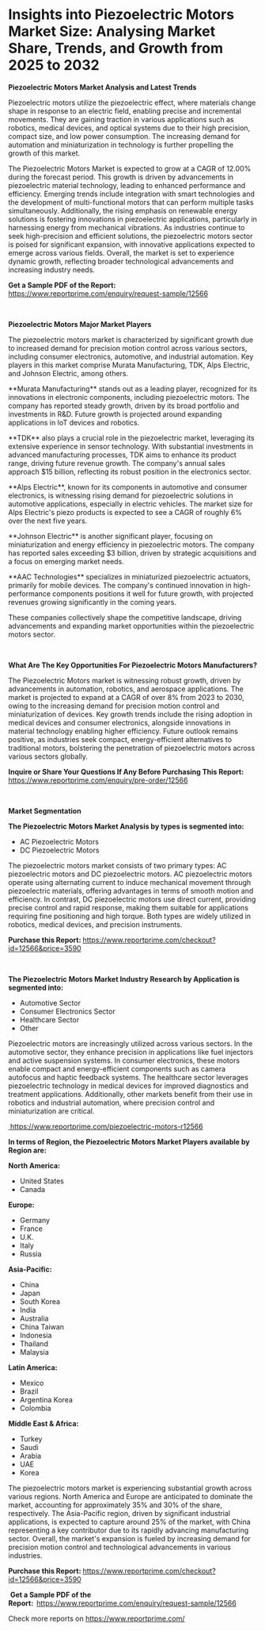 <p><h1>Insights into Piezoelectric Motors Market Size: Analysing Market Share, Trends, and Growth from 2025 to 2032</h1></p><p><strong>Piezoelectric Motors Market Analysis and Latest Trends</strong></p>
<p><p>Piezoelectric motors utilize the piezoelectric effect, where materials change shape in response to an electric field, enabling precise and incremental movements. They are gaining traction in various applications such as robotics, medical devices, and optical systems due to their high precision, compact size, and low power consumption. The increasing demand for automation and miniaturization in technology is further propelling the growth of this market.</p><p>The Piezoelectric Motors Market is expected to grow at a CAGR of 12.00% during the forecast period. This growth is driven by advancements in piezoelectric material technology, leading to enhanced performance and efficiency. Emerging trends include integration with smart technologies and the development of multi-functional motors that can perform multiple tasks simultaneously. Additionally, the rising emphasis on renewable energy solutions is fostering innovations in piezoelectric applications, particularly in harnessing energy from mechanical vibrations. As industries continue to seek high-precision and efficient solutions, the piezoelectric motors sector is poised for significant expansion, with innovative applications expected to emerge across various fields. Overall, the market is set to experience dynamic growth, reflecting broader technological advancements and increasing industry needs.</p></p>
<p><strong>Get a Sample PDF of the Report:&nbsp;</strong> <a href="https://www.reportprime.com/enquiry/request-sample/12566?utm_campaign=3111&utm_medium=2&utm_source=Github&utm_content=ia&utm_term=19032025&utm_id=piezoelectric-motors">https://www.reportprime.com/enquiry/request-sample/12566</a></p>
<p>&nbsp;</p>
<p><strong>Piezoelectric Motors Major Market Players</strong></p>
<p><p>The piezoelectric motors market is characterized by significant growth due to increased demand for precision motion control across various sectors, including consumer electronics, automotive, and industrial automation. Key players in this market comprise Murata Manufacturing, TDK, Alps Electric, and Johnson Electric, among others.</p><p>**Murata Manufacturing** stands out as a leading player, recognized for its innovations in electronic components, including piezoelectric motors. The company has reported steady growth, driven by its broad portfolio and investments in R&D. Future growth is projected around expanding applications in IoT devices and robotics.</p><p>**TDK** also plays a crucial role in the piezoelectric market, leveraging its extensive experience in sensor technology. With substantial investments in advanced manufacturing processes, TDK aims to enhance its product range, driving future revenue growth. The company's annual sales approach $15 billion, reflecting its robust position in the electronics sector.</p><p>**Alps Electric**, known for its components in automotive and consumer electronics, is witnessing rising demand for piezoelectric solutions in automotive applications, especially in electric vehicles. The market size for Alps Electric's piezo products is expected to see a CAGR of roughly 6% over the next five years.</p><p>**Johnson Electric** is another significant player, focusing on miniaturization and energy efficiency in piezoelectric motors. The company has reported sales exceeding $3 billion, driven by strategic acquisitions and a focus on emerging market needs.</p><p>**AAC Technologies** specializes in miniaturized piezoelectric actuators, primarily for mobile devices. The company's continued innovation in high-performance components positions it well for future growth, with projected revenues growing significantly in the coming years.</p><p>These companies collectively shape the competitive landscape, driving advancements and expanding market opportunities within the piezoelectric motors sector.</p></p>
<p>&nbsp;</p>
<p><strong>What Are The Key Opportunities For Piezoelectric Motors Manufacturers?</strong></p>
<p><p>The Piezoelectric Motors market is witnessing robust growth, driven by advancements in automation, robotics, and aerospace applications. The market is projected to expand at a CAGR of over 8% from 2023 to 2030, owing to the increasing demand for precision motion control and miniaturization of devices. Key growth trends include the rising adoption in medical devices and consumer electronics, alongside innovations in material technology enabling higher efficiency. Future outlook remains positive, as industries seek compact, energy-efficient alternatives to traditional motors, bolstering the penetration of piezoelectric motors across various sectors globally.</p></p>
<p><strong>Inquire or Share Your Questions If Any Before Purchasing This Report:</strong> <a href="https://www.reportprime.com/enquiry/pre-order/12566?utm_campaign=3111&utm_medium=2&utm_source=Github&utm_content=ia&utm_term=19032025&utm_id=piezoelectric-motors">https://www.reportprime.com/enquiry/pre-order/12566</a></p>
<p>&nbsp;</p>
<p><strong>Market Segmentation</strong></p>
<p><strong>The Piezoelectric Motors Market Analysis by types is segmented into:</strong></p>
<p><ul><li>AC Piezoelectric Motors</li><li>DC Piezoelectric Motors</li></ul></p>
<p><p>The piezoelectric motors market consists of two primary types: AC piezoelectric motors and DC piezoelectric motors. AC piezoelectric motors operate using alternating current to induce mechanical movement through piezoelectric materials, offering advantages in terms of smooth motion and efficiency. In contrast, DC piezoelectric motors use direct current, providing precise control and rapid response, making them suitable for applications requiring fine positioning and high torque. Both types are widely utilized in robotics, medical devices, and precision instruments.</p></p>
<p><strong>Purchase this Report:&nbsp;</strong><a href="https://www.reportprime.com/checkout?id=12566&price=3590&utm_campaign=3111&utm_medium=2&utm_source=Github&utm_content=ia&utm_term=19032025&utm_id=piezoelectric-motors">https://www.reportprime.com/checkout?id=12566&price=3590</a></p>
<p>&nbsp;</p>
<p><strong>The Piezoelectric Motors Market Industry Research by Application is segmented into:</strong></p>
<p><ul><li>Automotive Sector</li><li>Consumer Electronics Sector</li><li>Healthcare Sector</li><li>Other</li></ul></p>
<p><p>Piezoelectric motors are increasingly utilized across various sectors. In the automotive sector, they enhance precision in applications like fuel injectors and active suspension systems. In consumer electronics, these motors enable compact and energy-efficient components such as camera autofocus and haptic feedback systems. The healthcare sector leverages piezoelectric technology in medical devices for improved diagnostics and treatment applications. Additionally, other markets benefit from their use in robotics and industrial automation, where precision control and miniaturization are critical.</p></p>
<p><a href="https://www.reportprime.com/piezoelectric-motors-r12566?utm_campaign=3111&utm_medium=2&utm_source=Github&utm_content=ia&utm_term=19032025&utm_id=piezoelectric-motors">&nbsp;https://www.reportprime.com/piezoelectric-motors-r12566</a></p>
<p><strong>In terms of Region, the Piezoelectric Motors Market Players available by Region are:</strong></p>
<p>
    <p> <strong> North America: </strong>
        <ul>
            <li>United States</li>
            <li>Canada</li>
        </ul>
        </p> 
    <p> <strong> Europe: </strong>
        <ul>
            <li>Germany</li>
            <li>France</li>
            <li>U.K.</li>
            <li>Italy</li>
            <li>Russia</li>
        </ul>
        </p> 
    <p> <strong> Asia-Pacific: </strong>
        <ul>
            <li>China</li>
            <li>Japan</li>
            <li>South Korea</li>
            <li>India</li>
            <li>Australia</li>
            <li>China Taiwan</li>
            <li>Indonesia</li>
            <li>Thailand</li>
            <li>Malaysia</li>
        </ul>
        </p> 
    <p> <strong> Latin America: </strong>
        <ul>
            <li>Mexico</li>
            <li>Brazil</li>
            <li>Argentina Korea</li>
            <li>Colombia</li>
        </ul>
        </p> 
    <p> <strong> Middle East & Africa: </strong>
        <ul>
            <li>Turkey</li>
            <li>Saudi</li>
            <li>Arabia</li>
            <li>UAE</li>
            <li>Korea</li>
        </ul>
    </p>
    </p>
<p><p>The piezoelectric motors market is experiencing substantial growth across various regions. North America and Europe are anticipated to dominate the market, accounting for approximately 35% and 30% of the share, respectively. The Asia-Pacific region, driven by significant industrial applications, is expected to capture around 25% of the market, with China representing a key contributor due to its rapidly advancing manufacturing sector. Overall, the market's expansion is fueled by increasing demand for precision motion control and technological advancements in various industries.</p></p>
<p><strong>Purchase this Report: </strong><a href="https://www.reportprime.com/checkout?id=12566&price=3590&utm_campaign=3111&utm_medium=2&utm_source=Github&utm_content=ia&utm_term=19032025&utm_id=piezoelectric-motors">https://www.reportprime.com/checkout?id=12566&price=3590</a></p>
<p>&nbsp;<strong>Get a Sample PDF of the Report:&nbsp;&nbsp;</strong><a href="https://www.reportprime.com/enquiry/request-sample/12566?utm_campaign=3111&utm_medium=2&utm_source=Github&utm_content=ia&utm_term=19032025&utm_id=piezoelectric-motors">https://www.reportprime.com/enquiry/request-sample/12566</a></p>
<p><strong></strong></p>
<p>Check more reports on <a href="https://www.reportprime.com/?utm_campaign=3111&utm_medium=2&utm_source=Github&utm_content=ia&utm_term=19032025&utm_id=piezoelectric-motors">https://www.reportprime.com/</a></p>